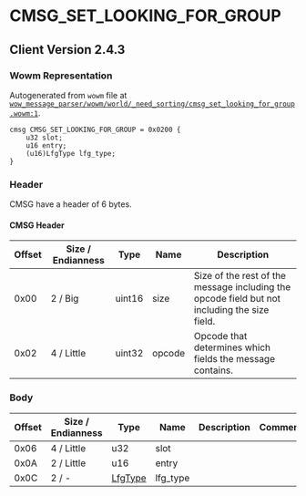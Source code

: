 # CMSG_SET_LOOKING_FOR_GROUP

## Client Version 2.4.3

### Wowm Representation

Autogenerated from `wowm` file at [`wow_message_parser/wowm/world/_need_sorting/cmsg_set_looking_for_group.wowm:1`](https://github.com/gtker/wow_messages/tree/main/wow_message_parser/wowm/world/_need_sorting/cmsg_set_looking_for_group.wowm#L1).
```rust,ignore
cmsg CMSG_SET_LOOKING_FOR_GROUP = 0x0200 {
    u32 slot;
    u16 entry;
    (u16)LfgType lfg_type;
}
```
### Header

CMSG have a header of 6 bytes.

#### CMSG Header

| Offset | Size / Endianness | Type   | Name   | Description |
| ------ | ----------------- | ------ | ------ | ----------- |
| 0x00   | 2 / Big           | uint16 | size   | Size of the rest of the message including the opcode field but not including the size field.|
| 0x02   | 4 / Little        | uint32 | opcode | Opcode that determines which fields the message contains.|

### Body

| Offset | Size / Endianness | Type | Name | Description | Comment |
| ------ | ----------------- | ---- | ---- | ----------- | ------- |
| 0x06 | 4 / Little | u32 | slot |  |  |
| 0x0A | 2 / Little | u16 | entry |  |  |
| 0x0C | 2 / - | [LfgType](lfgtype.md) | lfg_type |  |  |

